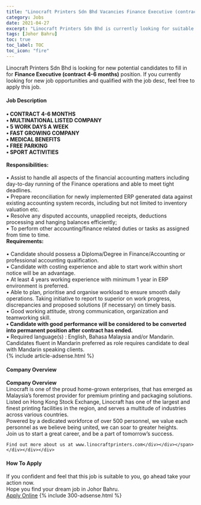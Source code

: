 ```yaml
---
title: "Linocraft Printers Sdn Bhd Vacancies Finance Executive (contract 4-6 months)" 
category: Jobs 
date: 2021-04-27 
excerpt: "Linocraft Printers Sdn Bhd is currently looking for suitable person to fill in the Finance Executive (contract 4-6 months) which based in Johor Bahru" 
tags: [Johor Bahru] 
toc: true 
toc_label: TOC 
toc_icon: "fire" 
--- 
```


<p>Linocraft Printers Sdn Bhd is looking for new potential candidates to fill in for <b>Finance Executive (contract 4-6 months)</b> position. If you currently looking for new job opportunities and qualified with the job desc, feel free to apply this job.
</p><div><div><h4>Job Description</h4></div><div><div><span><div><div><strong>&#8226; </strong><strong>CONTRACT 4</strong><strong>-6 MONTHS&#160;</strong></div><div><strong>&#8226; MULTINATIONAL LISTED COMPANY<br>&#8226; 5 WORK DAYS A WEEK</strong></div><div><strong>&#8226; FAST GROWING COMPANY</strong><br><strong>&#8226; MEDICAL BENEFITS<br>&#8226; FREE PARKING<br>&#8226; SPORT ACTIVITIES</strong></div><div><div><br><strong>Responsibilities:</strong></div><div><br>&#8226; Assist to handle all aspects of the financial accounting matters including day-to-day running of the Finance operations and able to meet tight deadlines.<br>&#8226; Prepare reconciliation for newly implemented ERP generated data against existing accounting system records, including but not limited to inventory valuation etc.<br>&#8226; Resolve any disputed accounts, unapplied receipts, deductions processing and hanging balances efficiently;<br>&#8226; To perform other accounting/finance related duties or tasks as assigned from time to time.</div><div><strong>Requirements:</strong></div><div><br>&#8226; Candidate should possess a Diploma/Degree in Finance/Accounting or professional accounting qualification.<br>&#8226; Candidate with costing experience and able to start work within short notice will be an advantage.<br>&#8226; At least 4 years working experience with minimum 1 year in ERP environment is preferred.<br>&#8226; Able to plan, prioritise and organise workload to ensure smooth daily operations. Taking initiative to report to superior on work progress, discrepancies and proposed solutions (if necessary) on timely basis.<br>&#8226; Good working attitude, strong communication, organization and teamworking skill.<br><strong>&#8226; Candidate with good performance will be considered to be converted into permanent position after contract has ended.</strong><br>&#8226; Required language(s) : English, Bahasa Malaysia and/or Mandarin. Candidates fluent in Mandarin preferred as role requires candidate to deal with Mandarin speaking clients.</div></div></div></span></div></div></div> 
{% include article-adsense.html %} 
<div><div><h4>Company Overview</h4></div><div><div><span><div><div>
<strong>Company Overview</strong></div>
<div>
<div>
		Linocraft is one of the proud home-grown enterprises, that has emerged as Malaysia&#8217;s foremost provider for premium printing and packaging solutions.</div>
<div>
		Listed on Hong Kong Stock Exchange, Linocraft has one of the largest and finest printing facilities in the region, and serves a multitude of industries across various countries.</div>
<div>
		Powered by a dedicated workforce of over 500 personnel, we value each personnel as we believe being united, we can soar to greater heights.</div>
<div>
		Join us to start a great career, and be a part of tomorrow&#8217;s success.</div>
	
	Find out more about us at www.linocraftprinters.com</div></div></span></div></div></div> 
#### How To Apply 
If you confident and feel that this job is suitable to you, go ahead take your action now. <br/> 
Hope you find your dream job in Johor Bahru. <br/> 
<a href="https://www.jobstreet.com.my/en/job/finance-executive-contract-4-6-months-4544075?jobId=jobstreet-my-job-4544075&" class="btn btn--info" target="_blank" rel="nofollow noopenner">Apply Online</a> 
{% include 300-adsense.html %} 